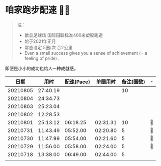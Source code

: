 <!-- https://guides.github.com/features/mastering-markdown/ -->

# 咱家跑步配速 :running_man:
> 注：
> * 歙县足球场 国际田联标准400米塑胶跑道
> * 始于2021年正月
> * 常态设定 5圈/次 合2公里
> * Even a small success gives you a sense of achievement (= a feeling of pride) .

即便是小小的成功也给人一种成就感。

日期|用时|配速(Pace)|单圈用时|备注(圈数)|-
----|---|---|-------|--------|-
20210805|27:40.19|||10|
20210804|24:34.73|
20210803|25:23.04|
20210802|12:28.53|
20210801|25:13.12|06:18.25|02:31.31|10|:triangular_flag_on_post:
20210731|11:43.49|05:52.00|02:20.80|5|:1st_place_medal:
20210730|11:47.99|05:54.00|02:21.60|5|:2nd_place_medal:
20210729|11:56.00|05:58.00|02:24.00|5|:3rd_place_medal:
20210718|13:38.00|06:49.00|02:44.00|5|
|||||
